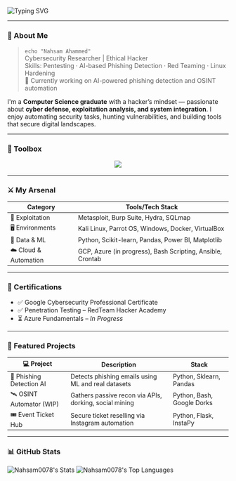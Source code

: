 ![Typing SVG](https://readme-typing-svg.herokuapp.com?font=Fira+Code&size=22&pause=1000&color=8EFFEF&center=true&vCenter=true&width=500&lines=Hey%2C+I'm+Nahsam+Ahammed;Cybersecurity+Analyst+%7C+Pentester;Linux+Wizard+%7C+Cloud+Explorer;Securing+The+World%2C+One+Line+Of+Code+At+A+Time)

---

### 🧠 About Me

> `echo "Nahsam Ahammed"`  
> Cybersecurity Researcher | Ethical Hacker  
> Skills: Pentesting · AI-based Phishing Detection · Red Teaming · Linux Hardening  
> 🔭 Currently working on AI-powered phishing detection and OSINT automation

I'm a **Computer Science graduate** with a hacker’s mindset — passionate about **cyber defense, exploitation analysis, and system integration**. I enjoy automating security tasks, hunting vulnerabilities, and building tools that secure digital landscapes.

---

### 🧰 Toolbox

<p align="center">
  <img src="https://skillicons.dev/icons?i=linux,bash,python,git,github,cloudflare,azure,googlecloud,arch,kali,vscode,powershell" />
</p>

---

### ⚔️ My Arsenal

| Category              | Tools/Tech Stack                                                   |
|-----------------------|--------------------------------------------------------------------|
| 🧪 Exploitation        | Metasploit, Burp Suite, Hydra, SQLmap                             |
| 🖥️ Environments         | Kali Linux, Parrot OS, Windows, Docker, VirtualBox               |
| 🧠 Data & ML           | Python, Scikit-learn, Pandas, Power BI, Matplotlib                |
| ☁️ Cloud & Automation  | GCP, Azure (in progress), Bash Scripting, Ansible, Crontab        |

---

### 📜 Certifications

- ✅ Google Cybersecurity Professional Certificate  
- ✅ Penetration Testing – RedTeam Hacker Academy  
- ⏳ Azure Fundamentals – *In Progress*

---

### 👾 Featured Projects

| 💻 Project                   | Description                                                  | Stack                          |
|-----------------------------|--------------------------------------------------------------|--------------------------------|
| 🧠 Phishing Detection AI     | Detects phishing emails using ML and real datasets           | Python, Sklearn, Pandas        |
| 🛰️ OSINT Automator (WIP)     | Gathers passive recon via APIs, dorking, social mining       | Python, Bash, Google Dorks     |
| 🎟️ Event Ticket Hub         | Secure ticket reselling via Instagram automation             | Python, Flask, InstaPy         |

---

### 📊 GitHub Stats
![Nahsam0078's Stats](https://github-readme-stats.vercel.app/api?username=Nahsam0078&theme=tokyonight&show_icons=true&hide_border=true&count_private=true)
![Nahsam0078's Top Languages](https://github-readme-stats.vercel.app/api/top-langs/?username=Nahsam0078&theme=tokyonight&show_icons=true&hide_border=true&layout=compact)
<!-- <p align="center">
  <img src="https://github-readme-stats.vercel.app/api?username=Nahsam0078&show_icons=true&theme=radical" width="48%" />
  <img src="https://github-readme-stats.vercel.app/api/top-langs/?username=Nahsam0078&layout=compact&theme=radical" width="48%" />
</p>

### 🐍 Contribution Heatmap

<p align="center">
  <img src="https://raw.githubusercontent.com/Nahsam0078/Nahsam0078/output/github-snake-dark.svg" alt="GitHub Contribution Snake" />
</p>



---

<!-- Optional: Snake GitHub Contribution Graph -->
<!-- Enable this after setting up GitHub Actions for snake animation -->
<!--
![snake gif](https://github.com/Nahsam0078/Nahsam0078/blob/output/github-snake-dark.svg)

---

### 📡 Contact

```bash
📬 Email     : your.email@example.com
🔗 LinkedIn  : https://linkedin.com/in/your-profile
💻 GitHub    : https://github.com/Nahsam0078
📸 Instagram : https://instagram.com/your-handle
